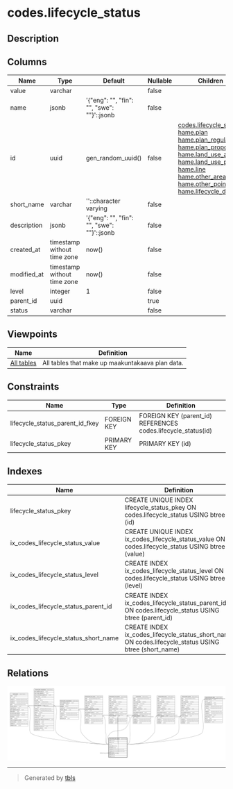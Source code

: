 # codes.lifecycle_status

## Description

## Columns

| Name | Type | Default | Nullable | Children | Parents | Comment |
| ---- | ---- | ------- | -------- | -------- | ------- | ------- |
| value | varchar |  | false |  |  |  |
| name | jsonb | '{"eng": "", "fin": "", "swe": ""}'::jsonb | false |  |  |  |
| id | uuid | gen_random_uuid() | false | [codes.lifecycle_status](codes.lifecycle_status.md) [hame.plan](hame.plan.md) [hame.plan_regulation](hame.plan_regulation.md) [hame.plan_proposition](hame.plan_proposition.md) [hame.land_use_area](hame.land_use_area.md) [hame.land_use_point](hame.land_use_point.md) [hame.line](hame.line.md) [hame.other_area](hame.other_area.md) [hame.other_point](hame.other_point.md) [hame.lifecycle_date](hame.lifecycle_date.md) |  |  |
| short_name | varchar | ''::character varying | false |  |  |  |
| description | jsonb | '{"eng": "", "fin": "", "swe": ""}'::jsonb | false |  |  |  |
| created_at | timestamp without time zone | now() | false |  |  |  |
| modified_at | timestamp without time zone | now() | false |  |  |  |
| level | integer | 1 | false |  |  |  |
| parent_id | uuid |  | true |  | [codes.lifecycle_status](codes.lifecycle_status.md) |  |
| status | varchar |  | false |  |  |  |

## Viewpoints

| Name | Definition |
| ---- | ---------- |
| [All tables](viewpoint-0.md) | All tables that make up maakuntakaava plan data. |

## Constraints

| Name | Type | Definition |
| ---- | ---- | ---------- |
| lifecycle_status_parent_id_fkey | FOREIGN KEY | FOREIGN KEY (parent_id) REFERENCES codes.lifecycle_status(id) |
| lifecycle_status_pkey | PRIMARY KEY | PRIMARY KEY (id) |

## Indexes

| Name | Definition |
| ---- | ---------- |
| lifecycle_status_pkey | CREATE UNIQUE INDEX lifecycle_status_pkey ON codes.lifecycle_status USING btree (id) |
| ix_codes_lifecycle_status_value | CREATE UNIQUE INDEX ix_codes_lifecycle_status_value ON codes.lifecycle_status USING btree (value) |
| ix_codes_lifecycle_status_level | CREATE INDEX ix_codes_lifecycle_status_level ON codes.lifecycle_status USING btree (level) |
| ix_codes_lifecycle_status_parent_id | CREATE INDEX ix_codes_lifecycle_status_parent_id ON codes.lifecycle_status USING btree (parent_id) |
| ix_codes_lifecycle_status_short_name | CREATE INDEX ix_codes_lifecycle_status_short_name ON codes.lifecycle_status USING btree (short_name) |

## Relations

![er](codes.lifecycle_status.svg)

---

> Generated by [tbls](https://github.com/k1LoW/tbls)
